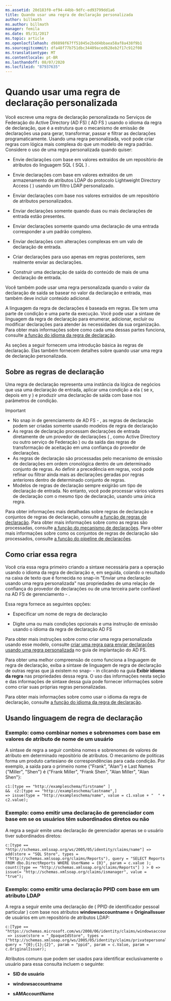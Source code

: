 ```yaml
---
ms.assetid: 20d183f0-ef94-44bb-9dfc-ed93799dd1a6
title: Quando usar uma regra de declaração personalizada
author: billmath
ms.author: billmath
manager: femila
ms.date: 05/31/2017
ms.topic: article
ms.openlocfilehash: d98898f67ff51045e2bdd4bbaea58af8a438f9b1
ms.sourcegitcommit: dfa48f77b751dbc34409aced628eb2f17c912f08
ms.translationtype: MT
ms.contentlocale: pt-BR
ms.lasthandoff: 08/07/2020
ms.locfileid: "87937635"
---
```

# <a name="when-to-use-a-custom-claim-rule"></a>Quando usar uma regra de declaração personalizada
Você escreve uma regra de declaração personalizada no Serviços de Federação do Active Directory (AD FS) \( AD FS \) usando o idioma da regra de declaração, que é a estrutura que o mecanismo de emissão de declarações usa para gerar, transformar, passar e filtrar as declarações programaticamente. Usando uma regra personalizada, você pode criar regras com lógica mais complexa do que um modelo de regra padrão. Considere o uso de uma regra personalizada quando quiser:

-   Envie declarações com base em valores extraídos de um repositório de atributos do linguagem SQL \( SQL \) .

-   Envie declarações com base em valores extraídos de um armazenamento de atributos LDAP do protocolo Lightweight Directory Access \( \) usando um filtro LDAP personalizado.

-   Enviar declarações com base nos valores extraídos de um repositório de atributos personalizados.

-   Enviar declarações somente quando duas ou mais declarações de entrada estão presentes.

-   Enviar declarações somente quando uma declaração de uma entrada corresponder a um padrão complexo.

-   Enviar declarações com alterações complexas em um valo de declaração de entrada.

-   Criar declarações para uso apenas em regras posteriores, sem realmente enviar as declarações.

-   Construir uma declaração de saída do conteúdo de mais de uma declaração de entrada.

Você também pode usar uma regra personalizada quando o valor da declaração de saída se basear no valor da declaração e entrada, mas também deve incluir conteúdo adicional.

A linguagem da regra de declarações é baseada em regras. Ele tem uma parte de condição e uma parte da execução. Você pode usar a sintaxe de linguagem da regra de declaração para enumerar, adicionar, excluir ou modificar declarações para atender às necessidades da sua organização. Para obter mais informações sobre como cada uma dessas partes funciona, consulte [a função do idioma da regra de declaração](The-Role-of-the-Claim-Rule-Language.md).

As seções a seguir fornecem uma introdução básica às regras de declaração. Elas também fornecem detalhes sobre quando usar uma regra de declaração personalizada.

## <a name="about-claim-rules"></a>Sobre as regras de declaração
Uma regra de declaração representa uma instância da lógica de negócios que usa uma declaração de entrada, aplicar uma condição a ela \( se x, depois em y \) e produzir uma declaração de saída com base nos parâmetros de condição.

> [!IMPORTANT]
> -   No snap in de gerenciamento de AD FS \- , as regras de declaração podem ser criadas somente usando modelos de regra de declaração
> -   As regras de declaração processam declarações de entrada diretamente de um provedor de declarações \( , como Active Directory ou outro serviço de Federação \) ou da saída das regras de transformação de aceitação em uma confiança do provedor de declarações.
> -   As regras de declaração são processadas pelo mecanismo de emissão de declarações em ordem cronológica dentro de um determinado conjunto de regras. Ao definir a precedência em regras, você pode refinar ou filtrar ainda mais as declarações geradas por regras anteriores dentro de determinado conjunto de regras.
> -   Modelos de regras de declaração sempre exigirão um tipo de declaração de entrada. No entanto, você pode processar vários valores de declaração com o mesmo tipo de declaração, usando uma única regra.

Para obter informações mais detalhadas sobre regras de declaração e conjuntos de regras de declaração, consulte [a função de regras de declaração](The-Role-of-Claim-Rules.md). Para obter mais informações sobre como as regras são processadas, consulte [a função do mecanismo de declarações](The-Role-of-the-Claims-Engine.md). Para obter mais informações sobre como os conjuntos de regras de declaração são processados, consulte [a função do pipeline de declarações](The-Role-of-the-Claims-Pipeline.md).

## <a name="how-to-create-this-rule"></a>Como criar essa regra
Você cria essa regra primeiro criando a sintaxe necessária para a operação usando o idioma da regra de declaração e, em seguida, colando o resultado na caixa de texto que é fornecida no snap-in "Enviar uma declaração usando uma regra personalizada" nas propriedades de uma relação de confiança do provedor de declarações ou de uma terceira parte confiável na AD FS de gerenciamento \- .

Essa regra fornece as seguintes opções:

-   Especificar um nome de regra de declaração

-   Digite uma ou mais condições opcionais e uma instrução de emissão usando o idioma da regra de declaração AD FS

Para obter mais instruções sobre como criar uma regra personalizada usando esse modelo, consulte [criar uma regra para enviar declarações usando uma regra personalizada](/previous-versions/windows/it-pro/windows-server-2012-R2-and-2012/dd807049(v=ws.11)) no guia de implantação do AD FS.

Para obter uma melhor compreensão de como funciona a linguagem de regra de declaração, exiba a sintaxe de linguagem de regra de declaração de outras regras que já existem no snap- \- in clicando na guia **Exibir idioma da regra** nas propriedades dessa regra. O uso das informações nesta seção e das informações de sintaxe dessa guia pode fornecer informações sobre como criar suas próprias regras personalizadas.

Para obter mais informações sobre como usar o idioma da regra de declaração, consulte [a função do idioma da regra de declaração](The-Role-of-the-Claim-Rule-Language.md).

## <a name="using-the-claim-rule-language"></a>Usando linguagem de regra de declaração

### <a name="example-how-to-combine-first-and-last-names-based-on-a-users-name-attribute-values"></a>Exemplo: como combinar nomes e sobrenomes com base em valores de atributo de nome de um usuário
A sintaxe de regra a seguir combina nomes e sobrenomes de valores de atributo em determinado repositório de atributos. O mecanismo de políticas forma um produto cartesiano de correspondências para cada condição. Por exemplo, a saída para o primeiro nome {"Frank", "Alan"} e Last Names {"Miller", "Shen"} é {"Frank Miller", "Frank Shen", "Alan Miller", "Alan Shen"}:

```
c1:[type == "http://exampleschema/firstname" ]
&&  c2:[type == "http://exampleschema/lastname",]
=> issue(type = "http://exampleschema/name", value = c1.value + "  " + c2.value);
```

### <a name="example-how-to-issue-a-manager-claim-based-on-whether-users-have-direct-reports"></a>Exemplo: como emitir uma declaração de gerenciador com base em se os usuários têm subordinados diretos ou não
A regra a seguir emite uma declaração de gerenciador apenas se o usuário tiver subordinados diretos:

```
c:[type == "http://schemas.xmlsoap.org/ws/2005/05/identity/claims/name"] => add(store = "SQL Store", types = ("http://schemas.xmlsoap.org/claims/Reports"), query = "SELECT Reports FROM dbo.DirectReports WHERE UserName = {0}", param = c.value );
count([type == "http://schemas.xmlsoap.org/claims/Reports"] ) > 0 => issue(= "http://schemas.xmlsoap.org/claims/ismanager", value = "true");
```

### <a name="example-how-to-issue-a-ppid-claim-based-on-an-ldap-attribute"></a>Exemplo: como emitir uma declaração PPID com base em um atributo LDAP
A regra a seguir emite uma declaração de \( PPID de identificador pessoal particular \) com base nos atributos **windowsaccountname** e **OriginalIssuer** de usuários em um repositório de atributos LDAP:

```
c:[Type == "https://schemas.microsoft.com/ws/2008/06/identity/claims/windowsaccountname"]
 => issue(store = "_OpaqueIdStore", types = ("http://schemas.xmlsoap.org/ws/2005/05/identity/claims/privatepersonalidentifier"), query = "{0};{1};{2}", param = "ppid", param = c.Value, param = c.OriginalIssuer);
```

Atributos comuns que podem ser usados para identificar exclusivamente o usuário para essa consulta incluem o seguinte:

-   **SID de usuário**

-   **windowsaccountname**

-   **sAMAccountName**

